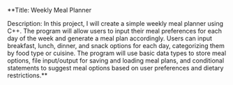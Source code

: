 **Title: Weekly Meal Planner

Description: In this project, I will create a simple weekly meal planner using C++. The program will allow users to input their meal preferences for each day of the week and generate a meal plan accordingly. Users can input breakfast, lunch, dinner, and snack options for each day, categorizing them by food type or cuisine. The program will use basic data types to store meal options, file input/output for saving and loading meal plans, and conditional statements to suggest meal options based on user preferences and dietary restrictions.**
